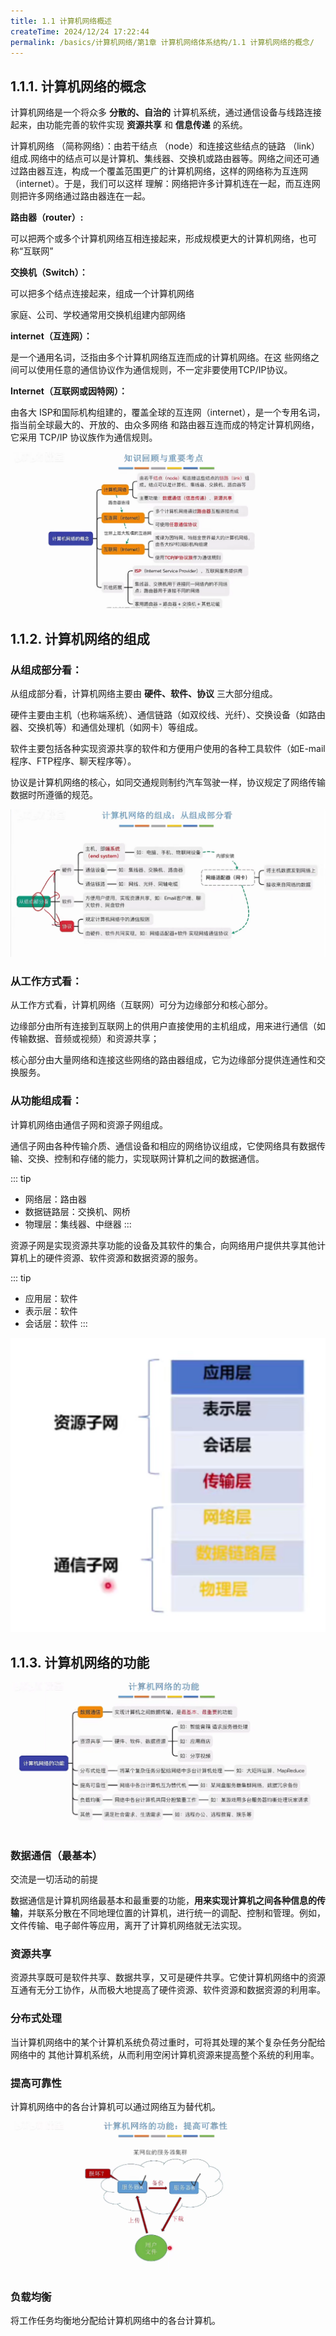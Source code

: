 ```yaml
---
title: 1.1 计算机网络概述
createTime: 2024/12/24 17:22:44
permalink: /basics/计算机网络/第1章 计算机网络体系结构/1.1 计算机网络的概念/
---
```


## 1.1.1. 计算机网络的概念

计算机网络是一个将众多 **分散的、自治的** 计算机系统，通过通信设备与线路连接起来，由功能完善的软件实现 **资源共享** 和 **信息传递** 的系统。

计算机网络 （简称网络）：由若干结点 （node）和连接这些结点的链路 （link） 组成.网络中的结点可以是计算机、集线器、交换机或路由器等。网络之间还可通过路由器互连，构成一个覆盖范围更广的计算机网络，这样的网络称为互连网（internet）。于是，我们可以这样 理解：网络把许多计算机连在一起，而互连网则把许多网络通过路由器连在一起。

**路由器（router）:**

可以把两个或多个计算机网络互相连接起来，形成规模更大的计算机网络，也可称“互联网”

**交换机（Switch）：**

可以把多个结点连接起来，组成一个计算机网络

家庭、公司、学校通常用交换机组建内部网络

**internet（互连网）：**

是一个通用名词，泛指由多个计算机网络互连而成的计算机网络。在这 些网络之间可以使用任意的通信协议作为通信规则，不一定非要使用TCP/IP协议。

**Internet（互联网或因特网）：**

由各大 ISP和国际机构组建的，覆盖全球的互连网（internet），是一个专用名词，指当前全球最大的、开放的、由众多网络 和路由器互连而成的特定计算机网络，它采用 TCP/IP 协议族作为通信规则。

![总结](/images/basics/计算机网络/1/1/1/总结.png)


## 1.1.2. 计算机网络的组成

### 从组成部分看：

从组成部分看，计算机网络主要由 **硬件、软件、协议** 三大部分组成。

硬件主要由主机（也称端系统）、通信链路（如双绞线、光纤）、交换设备（如路由器、交换机等）和通信处理机（如网卡）等组成。

软件主要包括各种实现资源共享的软件和方便用户使用的各种工具软件（如E-mail程序、FTP程序、聊天程序等）。

协议是计算机网络的核心，如同交通规则制约汽车驾驶一样，协议规定了网络传输数据时所遵循的规范。

![组成部分](/images/basics/计算机网络/1/1/2/组成部分.png)

### 从工作方式看：

从工作方式看，计算机网络（互联网）可分为边缘部分和核心部分。

边缘部分由所有连接到互联网上的供用户直接使用的主机组成，用来进行通信（如传输数据、音频或视频）和资源共享；

核心部分由大量网络和连接这些网络的路由器组成，它为边缘部分提供连通性和交换服务。

### 从功能组成看：

计算机网络由通信子网和资源子网组成。

通信子网由各种传输介质、通信设备和相应的网络协议组成，它使网络具有数据传输、交换、控制和存储的能力，实现联网计算机之间的数据通信。

::: tip 
- 网络层：路由器
- 数据链路层：交换机、网桥
- 物理层：集线器、中继器
:::

资源子网是实现资源共享功能的设备及其软件的集合，向网络用户提供共享其他计算机上的硬件资源、软件资源和数据资源的服务。

::: tip 
- 应用层：软件
- 表示层：软件
- 会话层：软件
:::

![功能组成](/images/basics/计算机网络/1/1/2/功能组成.png)

## 1.1.3. 计算机网络的功能

![计算机网络的功能](/images/basics/计算机网络/1/1/3/计算机网络的功能.png)

### 数据通信（最基本）

交流是一切活动的前提

数据通信是计算机网络最基本和最重要的功能，**用来实现计算机之间各种信息的传输**，并联系分散在不同地理位置的计算机，进行统一的调配、控制和管理。例如，文件传输、电子邮件等应用，离开了计算机网络就无法实现。

### 资源共享

资源共享既可是软件共享、数据共享，又可是硬件共享。它使计算机网络中的资源互通有无分工协作，从而极大地提高了硬件资源、软件资源和数据资源的利用率。

### 分布式处理

当计算机网络中的某个计算机系统负荷过重时，可将其处理的某个复杂任务分配给网络中的 其他计算机系统，从而利用空闲计算机资源来提高整个系统的利用率。

### 提高可靠性

计算机网络中的各台计算机可以通过网络互为替代机。

![提高可靠性](/images/basics/计算机网络/1/1/3/提高可靠性.png)

### 负载均衡

将工作任务均衡地分配给计算机网络中的各台计算机。


